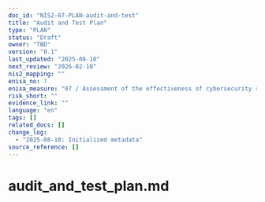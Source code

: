 ```yaml
---
doc_id: "NIS2-07-PLAN-audit-and-test"
title: "Audit and Test Plan"
type: "PLAN"
status: "Draft"
owner: "TBD"
version: "0.1"
last_updated: "2025-08-10"
next_review: "2026-02-10"
nis2_mapping: ""
enisa_no: 7
enisa_measure: "07 / Assessment of the effectiveness of cybersecurity risk-management measures"
risk_short: ""
evidence_link: ""
language: "en"
tags: []
related_docs: []
change_log:
  - "2025-08-10: Initialized metadata"
source_reference: []
---
```


# audit_and_test_plan.md
